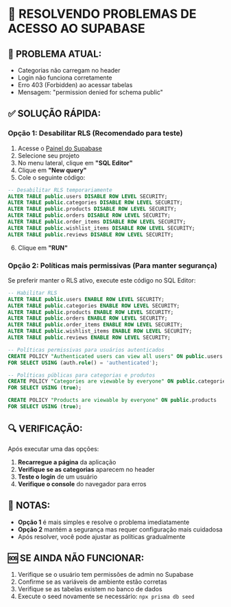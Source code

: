 # 🔧 RESOLVENDO PROBLEMAS DE ACESSO AO SUPABASE

## 🚨 **PROBLEMA ATUAL:**
- Categorias não carregam no header
- Login não funciona corretamente
- Erro 403 (Forbidden) ao acessar tabelas
- Mensagem: "permission denied for schema public"

## ✅ **SOLUÇÃO RÁPIDA:**

### **Opção 1: Desabilitar RLS (Recomendado para teste)**

1. Acesse o [Painel do Supabase](https://supabase.com/dashboard)
2. Selecione seu projeto
3. No menu lateral, clique em **"SQL Editor"**
4. Clique em **"New query"**
5. Cole o seguinte código:

```sql
-- Desabilitar RLS temporariamente
ALTER TABLE public.users DISABLE ROW LEVEL SECURITY;
ALTER TABLE public.categories DISABLE ROW LEVEL SECURITY;
ALTER TABLE public.products DISABLE ROW LEVEL SECURITY;
ALTER TABLE public.orders DISABLE ROW LEVEL SECURITY;
ALTER TABLE public.order_items DISABLE ROW LEVEL SECURITY;
ALTER TABLE public.wishlist_items DISABLE ROW LEVEL SECURITY;
ALTER TABLE public.reviews DISABLE ROW LEVEL SECURITY;
```

6. Clique em **"RUN"**

### **Opção 2: Políticas mais permissivas (Para manter segurança)**

Se preferir manter o RLS ativo, execute este código no SQL Editor:

```sql
-- Habilitar RLS
ALTER TABLE public.users ENABLE ROW LEVEL SECURITY;
ALTER TABLE public.categories ENABLE ROW LEVEL SECURITY;
ALTER TABLE public.products ENABLE ROW LEVEL SECURITY;
ALTER TABLE public.orders ENABLE ROW LEVEL SECURITY;
ALTER TABLE public.order_items ENABLE ROW LEVEL SECURITY;
ALTER TABLE public.wishlist_items ENABLE ROW LEVEL SECURITY;
ALTER TABLE public.reviews ENABLE ROW LEVEL SECURITY;

-- Políticas permissivas para usuários autenticados
CREATE POLICY "Authenticated users can view all users" ON public.users
FOR SELECT USING (auth.role() = 'authenticated');

-- Políticas públicas para categorias e produtos
CREATE POLICY "Categories are viewable by everyone" ON public.categories
FOR SELECT USING (true);

CREATE POLICY "Products are viewable by everyone" ON public.products
FOR SELECT USING (true);
```

## 🔍 **VERIFICAÇÃO:**

Após executar uma das opções:

1. **Recarregue a página** da aplicação
2. **Verifique se as categorias** aparecem no header
3. **Teste o login** de um usuário
4. **Verifique o console** do navegador para erros

## 📝 **NOTAS:**

- **Opção 1** é mais simples e resolve o problema imediatamente
- **Opção 2** mantém a segurança mas requer configuração mais cuidadosa
- Após resolver, você pode ajustar as políticas gradualmente

## 🆘 **SE AINDA NÃO FUNCIONAR:**

1. Verifique se o usuário tem permissões de admin no Supabase
2. Confirme se as variáveis de ambiente estão corretas
3. Verifique se as tabelas existem no banco de dados
4. Execute o seed novamente se necessário: `npx prisma db seed`
